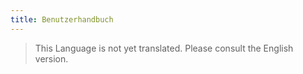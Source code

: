 ```yaml
---
title: Benutzerhandbuch
---
```


> This Language is not yet translated. Please consult the English version.
